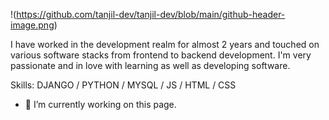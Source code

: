 !(https://github.com/tanjil-dev/tanjil-dev/blob/main/github-header-image.png)

I have worked in the development realm for almost 2 years and touched on various software stacks from frontend to backend development. I'm very passionate and in love with learning as well as developing software.

Skills: DJANGO / PYTHON / MYSQL / JS / HTML / CSS

- 🔭 I’m currently working on this page. 




